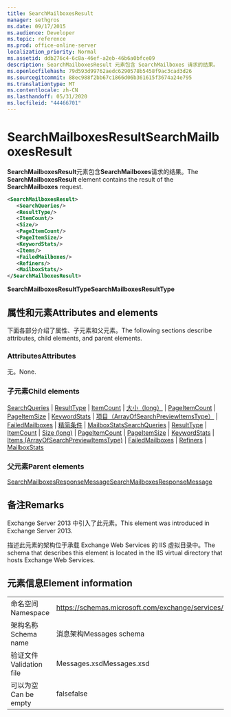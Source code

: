```yaml
---
title: SearchMailboxesResult
manager: sethgros
ms.date: 09/17/2015
ms.audience: Developer
ms.topic: reference
ms.prod: office-online-server
localization_priority: Normal
ms.assetid: ddb276c4-6c8a-46ef-a2eb-46b6a0bfce09
description: SearchMailboxesResult 元素包含 SearchMailboxes 请求的结果。
ms.openlocfilehash: 79d593d99762aedc6290578b5458f9ac3cad3d26
ms.sourcegitcommit: 88ec988f2bb67c1866d06b361615f3674a24e795
ms.translationtype: MT
ms.contentlocale: zh-CN
ms.lasthandoff: 05/31/2020
ms.locfileid: "44466701"
---
```

# <a name="searchmailboxesresult"></a><span data-ttu-id="91d2b-103">SearchMailboxesResult</span><span class="sxs-lookup"><span data-stu-id="91d2b-103">SearchMailboxesResult</span></span>

<span data-ttu-id="91d2b-104">**SearchMailboxesResult**元素包含**SearchMailboxes**请求的结果。</span><span class="sxs-lookup"><span data-stu-id="91d2b-104">The **SearchMailboxesResult** element contains the result of the **SearchMailboxes** request.</span></span> 
  
```XML
<SearchMailboxesResult>
   <SearchQueries/>
   <ResultType/>
   <ItemCount/>
   <Size/>
   <PageItemCount/>
   <PageItemSize/>
   <KeywordStats/>
   <Items/>
   <FailedMailboxes/>
   <Refiners/>
   <MailboxStats/>
</SearchMailboxesResult>
```

 <span data-ttu-id="91d2b-105">**SearchMailboxesResultType**</span><span class="sxs-lookup"><span data-stu-id="91d2b-105">**SearchMailboxesResultType**</span></span>
## <a name="attributes-and-elements"></a><span data-ttu-id="91d2b-106">属性和元素</span><span class="sxs-lookup"><span data-stu-id="91d2b-106">Attributes and elements</span></span>

<span data-ttu-id="91d2b-107">下面各部分介绍了属性、子元素和父元素。</span><span class="sxs-lookup"><span data-stu-id="91d2b-107">The following sections describe attributes, child elements, and parent elements.</span></span>
  
### <a name="attributes"></a><span data-ttu-id="91d2b-108">Attributes</span><span class="sxs-lookup"><span data-stu-id="91d2b-108">Attributes</span></span>

<span data-ttu-id="91d2b-109">无。</span><span class="sxs-lookup"><span data-stu-id="91d2b-109">None.</span></span>
  
### <a name="child-elements"></a><span data-ttu-id="91d2b-110">子元素</span><span class="sxs-lookup"><span data-stu-id="91d2b-110">Child elements</span></span>

<span data-ttu-id="91d2b-111">[SearchQueries](searchqueries.md)  | [ResultType](resulttype.md)  | [ItemCount](itemcount.md)  | [大小（long）](size-long.md)  | [PageItemCount](pageitemcount.md)  | [PageItemSize](pageitemsize.md)  | [KeywordStats](keywordstats.md)  | [项目（ArrayOfSearchPreviewItemsType）](items-arrayofsearchpreviewitemstype.md)  | [FailedMailboxes](failedmailboxes.md)  | [精简条件](refiners.md)  | [MailboxStats](mailboxstats.md)</span><span class="sxs-lookup"><span data-stu-id="91d2b-111">[SearchQueries](searchqueries.md) | [ResultType](resulttype.md) | [ItemCount](itemcount.md) | [Size (long)](size-long.md) | [PageItemCount](pageitemcount.md) | [PageItemSize](pageitemsize.md) | [KeywordStats](keywordstats.md) | [Items (ArrayOfSearchPreviewItemsType)](items-arrayofsearchpreviewitemstype.md) | [FailedMailboxes](failedmailboxes.md) | [Refiners](refiners.md) | [MailboxStats](mailboxstats.md)</span></span>
  
### <a name="parent-elements"></a><span data-ttu-id="91d2b-112">父元素</span><span class="sxs-lookup"><span data-stu-id="91d2b-112">Parent elements</span></span>

[<span data-ttu-id="91d2b-113">SearchMailboxesResponseMessage</span><span class="sxs-lookup"><span data-stu-id="91d2b-113">SearchMailboxesResponseMessage</span></span>](searchmailboxesresponsemessage.md)
  
## <a name="remarks"></a><span data-ttu-id="91d2b-114">备注</span><span class="sxs-lookup"><span data-stu-id="91d2b-114">Remarks</span></span>

<span data-ttu-id="91d2b-115">Exchange Server 2013 中引入了此元素。</span><span class="sxs-lookup"><span data-stu-id="91d2b-115">This element was introduced in Exchange Server 2013.</span></span>
  
<span data-ttu-id="91d2b-116">描述此元素的架构位于承载 Exchange Web Services 的 IIS 虚拟目录中。</span><span class="sxs-lookup"><span data-stu-id="91d2b-116">The schema that describes this element is located in the IIS virtual directory that hosts Exchange Web Services.</span></span>
  
## <a name="element-information"></a><span data-ttu-id="91d2b-117">元素信息</span><span class="sxs-lookup"><span data-stu-id="91d2b-117">Element information</span></span>

|||
|:-----|:-----|
|<span data-ttu-id="91d2b-118">命名空间</span><span class="sxs-lookup"><span data-stu-id="91d2b-118">Namespace</span></span>  <br/> |https://schemas.microsoft.com/exchange/services/2006/messages  <br/> |
|<span data-ttu-id="91d2b-119">架构名称</span><span class="sxs-lookup"><span data-stu-id="91d2b-119">Schema name</span></span>  <br/> |<span data-ttu-id="91d2b-120">消息架构</span><span class="sxs-lookup"><span data-stu-id="91d2b-120">Messages schema</span></span>  <br/> |
|<span data-ttu-id="91d2b-121">验证文件</span><span class="sxs-lookup"><span data-stu-id="91d2b-121">Validation file</span></span>  <br/> |<span data-ttu-id="91d2b-122">Messages.xsd</span><span class="sxs-lookup"><span data-stu-id="91d2b-122">Messages.xsd</span></span>  <br/> |
|<span data-ttu-id="91d2b-123">可以为空</span><span class="sxs-lookup"><span data-stu-id="91d2b-123">Can be empty</span></span>  <br/> |<span data-ttu-id="91d2b-124">false</span><span class="sxs-lookup"><span data-stu-id="91d2b-124">false</span></span>  <br/> |
   

